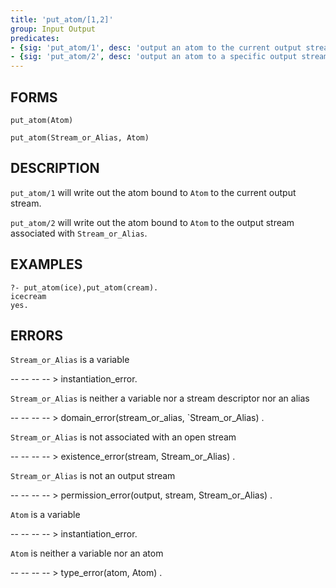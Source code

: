 ```yaml
---
title: 'put_atom/[1,2]'
group: Input Output
predicates:
- {sig: 'put_atom/1', desc: 'output an atom to the current output stream'}
- {sig: 'put_atom/2', desc: 'output an atom to a specific output stream'}
---
```


## FORMS
```
put_atom(Atom)

put_atom(Stream_or_Alias, Atom)
```
## DESCRIPTION

`put_atom/1` will write out the atom bound to `Atom` to the current output stream.

`put_atom/2` will write out the atom bound to `Atom` to the output stream associated with `Stream_or_Alias`.


## EXAMPLES

```
?- put_atom(ice),put_atom(cream).
icecream
yes.
```
## ERRORS

`Stream_or_Alias` is a variable

-- -- -- -- &gt; instantiation_error.

`Stream_or_Alias` is neither a variable nor a stream descriptor nor an alias

-- -- -- -- &gt; domain_error(stream_or_alias, `Stream_or_Alias) .

`Stream_or_Alias` is not associated with an open stream

-- -- -- -- &gt; existence_error(stream, Stream_or_Alias) .

`Stream_or_Alias` is not an output stream

-- -- -- -- &gt; permission_error(output, stream, Stream_or_Alias) .

`Atom` is a variable

-- -- -- -- &gt; instantiation_error.

`Atom` is neither a variable nor an atom

-- -- -- -- &gt; type_error(atom, Atom) .


